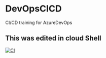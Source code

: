 # DevOpsCICD
CI/CD training for AzureDevOps 
## This was edited in cloud Shell

[![CI](https://github.com/mahfuzmr/DevOpsCICD/actions/workflows/main.yml/badge.svg)](https://github.com/mahfuzmr/DevOpsCICD/actions/workflows/main.yml)
